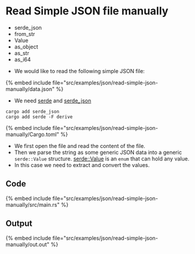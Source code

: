 # Read Simple JSON file manually

- serde_json
- from_str
- Value
- as_object
- as_str
- as_i64

* We would like to read the following simple JSON file:

{% embed include file="src/examples/json/read-simple-json-manually/data.json" %}

* We need [serde](https://serde.rs/) and [serde_json](https://docs.rs/serde_json/latest/serde_json/)

```
cargo add serde_json
cargo add serde -F derive
```

{% embed include file="src/examples/json/read-simple-json-manually/Cargo.toml" %}


* We first open the file and read the content of the file.
* Then we parse the string as some generic JSON data into a generic `serde::Value` structure. [serde::Value](https://docs.rs/serde_json/latest/serde_json/value/enum.Value.html) is an `enum` that can hold any value.
* In this case we need to extract and convert the values.


## Code

{% embed include file="src/examples/json/read-simple-json-manually/src/main.rs" %}

## Output

{% embed include file="src/examples/json/read-simple-json-manually/out.out" %}


